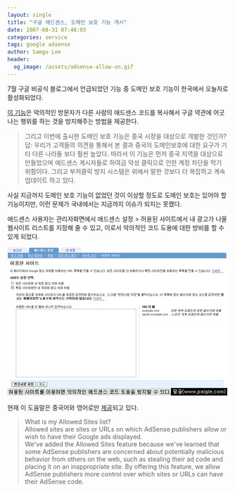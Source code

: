 ```yaml
---
layout: single
title: "구글 애드센스, 도메인 보호 기능 개시"
date: 2007-08-31 07:48:03
categories: service
tags: google adsense
author: Samgu Lee
header:
  og_image: /assets/adsense-allow-on.gif
---
```


7월 구글 비공식 블로그에서 언급되었던 기능 중 도메인 보호 기능이 한국에서 오늘자로 활성화되었다.

[이 기능](http://hoogle.kr/entry/%EA%B5%AC%EA%B8%80-%EC%95%A0%EB%93%9C%EC%84%BC%EC%8A%A4-%EC%A4%91%EA%B5%AD%EC%97%90%EC%84%9C-%EC%A4%91%EA%B5%AD%EB%8F%88%EC%9C%BC%EB%A1%9C-%EA%B3%A7-%EC%A7%80%EB%B6%88)은 악의적인 방문자가 다른 사람의 애드센스 코드를 복사해서 구글 약관에 어긋나는 행위를 하는 것을 방지해주는 방법을 제공한다.

> 그리고 이번에 출시한 도메인 보호 기능은 중국 시장을 대상으로 개발한 것인가?  
> 답: 우리가 고객들의 의견을 통해서 본 결과 중국의 도메인보호에 대한 요구가 기타 다른 나라들 보다 훨씬 높았다. 따라서 이 기능은 먼저 중국 지역을 대상으로 만들었으며 애드센스 게시자들로 하여금 악성 클릭으로 인한 계정 차단을 막기 위함이다. 그리고 부저클릭 방지 시스템은 위에서 말한 것보다 더 복잡하고 계속 업데이트 하고 있다.

사실 지금까지 도메인 보호 기능이 없었던 것이 이상할 정도로 도메인 보호는 있어야 할 기능이지만, 이런 문제가 국내에서는 지금까지 이슈가 되지는 못했다.

애드센스 사용자는 관리자화면에서 애드센스 설정 > 허용된 사이트에서 내 광고가 나올 웹사이트 리스트를 지정해 줄 수 있고, 이로서 악의적인 코드 도용에 대한 방비를 할 수 있게 되었다.

![허용된 사이트 메뉴를 이용하면 악의적인 애드센스 코드 도용을 방지할 수 있다](/assets/adsense-allow-on.gif)

현재 이 도움말은 중국어와 영어로만 [제공](https://www.google.com/adsense/support/bin/answer.py?answer=53473)되고 있다.

> What is my Allowed Sites list?  
> Allowed sites are sites or URLs on which AdSense publishers allow or wish to have their Google ads displayed.  
> We've added the Allowed Sites feature because we've learned that some AdSense publishers are concerned about potentially malicious behavior from others on the web, such as stealing their ad code and placing it on an inappropriate site. By offering this feature, we allow AdSense publishers more control over which sites or URLs can have their AdSense code.
